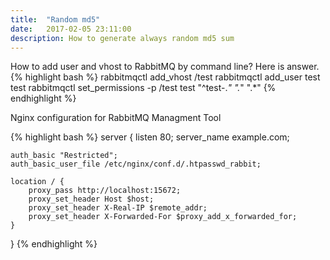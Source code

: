 ```yaml
---
title:  "Random md5"
date:   2017-02-05 23:11:00
description: How to generate always random md5 sum
---
```


How to add user and vhost to RabbitMQ by command line? Here is answer.
{% highlight bash %}
rabbitmqctl add_vhost /test
rabbitmqctl add_user test test
rabbitmqctl set_permissions -p /test test "^test-.*" ".*" ".*"
{% endhighlight %}

Nginx configuration for RabbitMQ Managment Tool

{% highlight bash %}
server {
    listen 80;
    server_name example.com;

    auth_basic "Restricted";
    auth_basic_user_file /etc/nginx/conf.d/.htpasswd_rabbit;

    location / {
        proxy_pass http://localhost:15672;
        proxy_set_header Host $host;
        proxy_set_header X-Real-IP $remote_addr;
        proxy_set_header X-Forwarded-For $proxy_add_x_forwarded_for;
    }
}
{% endhighlight %}